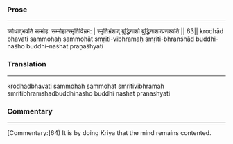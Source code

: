 ### Prose 
 --- 
क्रोधाद्भवति सम्मोह: सम्मोहात्स्मृतिविभ्रम: |
स्मृतिभ्रंशाद् बुद्धिनाशो बुद्धिनाशात्प्रणश्यति || 63||
krodhād bhavati sammohaḥ sammohāt smṛiti-vibhramaḥ
smṛiti-bhranśhād buddhi-nāśho buddhi-nāśhāt praṇaśhyati

### Translation 
 --- 
krodhadbhavati sammohah sammohat smritivibhramah smritibhramshadbuddhinasho buddhi nashat pranashyati

### Commentary 
 --- 
[Commentary:]64) It is by doing Kriya that the mind remains contented.